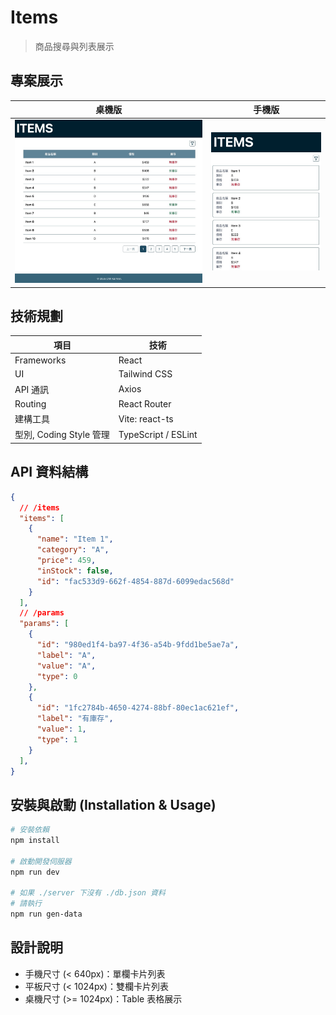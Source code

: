 # Items

> 商品搜尋與列表展示

## 專案展示

桌機版 | 手機版
:--:|:--:
![Desktop](./public/desktop.jpg) | ![Mobile](./public/mobile.jpg)

## 技術規劃

| 項目         | 技術                           |
|--------------|--------------------------------|
| Frameworks | React |
| UI | Tailwind CSS |
| API 通訊     | Axios |
| Routing      | React Router |
| 建構工具     | Vite: react-ts |
| 型別, Coding Style 管理     | TypeScript / ESLint |

## API 資料結構

```json
{
  // /items
  "items": [
    {
      "name": "Item 1",
      "category": "A",
      "price": 459,
      "inStock": false,
      "id": "fac533d9-662f-4854-887d-6099edac568d"
    }
  ],
  // /params
  "params": [
    {
      "id": "980ed1f4-ba97-4f36-a54b-9fdd1be5ae7a",
      "label": "A",
      "value": "A",
      "type": 0
    },
    {
      "id": "1fc2784b-4650-4274-88bf-80ec1ac621ef",
      "label": "有庫存",
      "value": 1,
      "type": 1
    }
  ],
}
```

## 安裝與啟動 (Installation & Usage)

```bash
# 安裝依賴
npm install

# 啟動開發伺服器
npm run dev

# 如果 ./server 下沒有 ./db.json 資料
# 請執行
npm run gen-data
```

## 設計說明
- 手機尺寸 (< 640px)：單欄卡片列表
- 平板尺寸 (< 1024px)：雙欄卡片列表
- 桌機尺寸 (>= 1024px)：Table 表格展示
